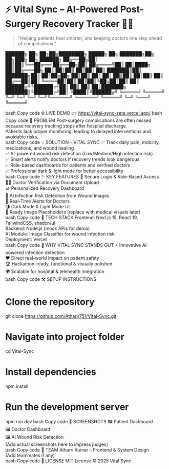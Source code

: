 # ⚡ Vital Sync – AI-Powered Post-Surgery Recovery Tracker 🏥✨  

> "Helping patients heal smarter, and keeping doctors one step ahead of complications."  

██████╗ ██╗   ██╗██╗████████╗ █████╗ ██╗         ███████╗██╗   ██╗███╗   ██╗ ██████╗ 
██╔══██╗██║   ██║██║╚══██╔══╝██╔══██╗██║         ██╔════╝██║   ██║████╗  ██║██╔═══██╗
██║  ██║██║   ██║██║   ██║   ███████║██║         ███████╗██║   ██║██╔██╗ ██║██║   ██║
██║  ██║██║   ██║██║   ██║   ██╔══██║██║         ╚════██║██║   ██║██║╚██╗██║██║   ██║
██████╔╝╚██████╔╝██║   ██║   ██║  ██║███████╗    ███████║╚██████╔╝██║ ╚████║╚██████╔╝
╚═════╝  ╚═════╝ ╚═╝   ╚═╝   ╚═╝  ╚═╝╚══════╝    ╚══════╝ ╚═════╝ ╚═╝  ╚═══╝ ╚═════╝ 

bash
Copy code
🌐 LIVE DEMO
👉 https://vital-sync-zeta.vercel.app/
bash
Copy code
🎯 PROBLEM
Post-surgery complications are often missed because recovery tracking stops after hospital discharge.  
Patients lack proper monitoring, leading to delayed interventions and avoidable risks.  
bash
Copy code
💡 SOLUTION – VITAL SYNC
✅ Track daily pain, mobility, medications, and wound healing  
✅ AI-powered wound risk detection (Low/Medium/High infection risk)  
✅ Smart alerts notify doctors if recovery trends look dangerous  
✅ Role-based dashboards for patients and verified doctors  
✅ Professional dark & light mode for better accessibility  
bash
Copy code
✨ KEY FEATURES
🔐 Secure Login & Role-Based Access  
🧑‍⚕️ Doctor Verification via Document Upload  
📊 Personalized Recovery Dashboard  
🤖 AI Infection Risk Detection from Wound Images  
📢 Real-Time Alerts for Doctors  
🌗 Dark Mode & Light Mode UI  
🎨 Ready Image Placeholders (replace with medical visuals later)  
bash
Copy code
🚀 TECH STACK
Frontend: Next.js 15, React 19, TailwindCSS, shadcn/ui  
Backend: Node.js (mock APIs for demo)  
AI Module: Image Classifier for wound infection risk  
Deployment: Vercel  
bash
Copy code
📌 WHY VITAL SYNC STANDS OUT
⚡ Innovative AI-powered infection detection  
❤️ Direct real-world impact on patient safety  
🏆 Hackathon-ready, functional & visually polished  
🌍 Scalable for hospital & telehealth integration  
bash
Copy code
🛠️ SETUP INSTRUCTIONS
# Clone the repository
git clone https://github.com/Atharv751/Vital-Sync.git

# Navigate into project folder
cd Vital-Sync

# Install dependencies
npm install

# Run the development server
npm run dev
bash
Copy code
📸 SCREENSHOTS
🖼️ Patient Dashboard  
🖼️ Doctor Dashboard  
🖼️ AI Wound Risk Detection  
(Add actual screenshots here to impress judges)  
bash
Copy code
👥 TEAM
Atharv Kumar – Frontend & System Design  
(Add teammates if any)  
bash
Copy code
📄 LICENSE
MIT License © 2025 Vital Sync
